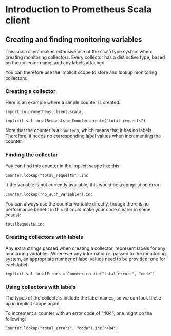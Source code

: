 # Introduction to Prometheus Scala client

## Creating and finding monitoring variables

This scala client makes extensive use of the scala type system when
creating monitoring collectors. Every collector has a distinctive
type, based on the collector name, and any labels attached.

You can therefore use the implicit scope to store and lookup
monitoring collectors.

### Creating a collector

Here is an example where a simple counter is created:

```tut
import io.prometheus.client.scala._

implicit val totalRequests = Counter.create("total_requests")
```

Note that the counter is a `Counter0`, which means that it
has no labels. Therefore, it needs no corresponding label values
when incrementing the counter.

### Finding the collector

You can find this counter in the implicit scope like this:

```tut
Counter.lookup("total_requests").inc
```

If the variable is not currently available, this would be a
compilation error:

```tut:fail
Counter.lookup("no_such_variable").inc
```

You can always use the counter variable directly, though
there is no performance benefit in this (it could make your
code clearer in some cases):

```tut
totalRequests.inc
```

### Creating collectors with labels

Any extra strings passed when creating a collector, represent
labels for any monitoring variables. Whenever any information is
passed to the monitoring system, an appropriate number of label
values need to be provided; one for each label.

```tut
implicit val totalErrors = Counter.create("total_errors", "code")
```

### Using collectors with labels

The types of the collectors include the label names, so we can
look these up in implicit scope again.

To increment a counter with an error code of "404", one might
do the following:

```tut
Counter.lookup("total_errors", "code").inc("404")
```
